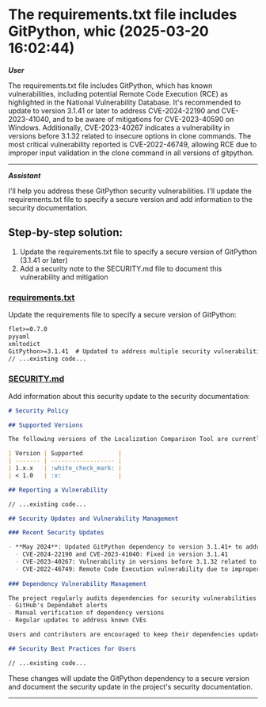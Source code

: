 <!-- Generated by SpecStory -->

# The requirements.txt file includes GitPython, whic (2025-03-20 16:02:44)

_**User**_

The requirements.txt file includes GitPython, which has known vulnerabilities, including potential Remote Code Execution (RCE) as highlighted in the National Vulnerability Database. It's recommended to update to version 3.1.41 or later to address CVE-2024-22190 and CVE-2023-41040, and to be aware of mitigations for CVE-2023-40590 on Windows. Additionally, CVE-2023-40267 indicates a vulnerability in versions before 3.1.32 related to insecure options in clone commands. The most critical vulnerability reported is CVE-2022-46749, allowing RCE due to improper input validation in the clone command in all versions of gitpython.

---

_**Assistant**_

I'll help you address these GitPython security vulnerabilities. I'll update the requirements.txt file to specify a secure version and add information to the security documentation.

## Step-by-step solution:

1. Update the requirements.txt file to specify a secure version of GitPython (3.1.41 or later)
2. Add a security note to the SECURITY.md file to document this vulnerability and mitigation

### [requirements.txt](file:///c%3A/Users/alpya/Documents/GitHub/LocalizerAppMain/requirements.txt)

Update the requirements file to specify a secure version of GitPython:

```txt
flet>=0.7.0
pyyaml
xmltodict
GitPython>=3.1.41  # Updated to address multiple security vulnerabilities (CVE-2024-22190, CVE-2023-41040)
// ...existing code...
```

### [SECURITY.md](file:///c%3A/Users/alpya/Documents/GitHub/LocalizerAppMain/docs/SECURITY.md)

Add information about this security update to the security documentation:

```md
# Security Policy

## Supported Versions

The following versions of the Localization Comparison Tool are currently being supported with security updates:

| Version | Supported          |
| ------- | ------------------ |
| 1.x.x   | :white_check_mark: |
| < 1.0   | :x:                |

## Reporting a Vulnerability

// ...existing code...

## Security Updates and Vulnerability Management

### Recent Security Updates

- **May 2024**: Updated GitPython dependency to version 3.1.41+ to address multiple security vulnerabilities:
  - CVE-2024-22190 and CVE-2023-41040: Fixed in version 3.1.41
  - CVE-2023-40267: Vulnerability in versions before 3.1.32 related to insecure options in clone commands
  - CVE-2022-46749: Remote Code Execution vulnerability due to improper input validation in the clone command
  
### Dependency Vulnerability Management

The project regularly audits dependencies for security vulnerabilities using:
- GitHub's Dependabot alerts
- Manual verification of dependency versions
- Regular updates to address known CVEs

Users and contributors are encouraged to keep their dependencies updated to the latest secure versions.

## Security Best Practices for Users

// ...existing code...
```

These changes will update the GitPython dependency to a secure version and document the security update in the project's security documentation.

---

